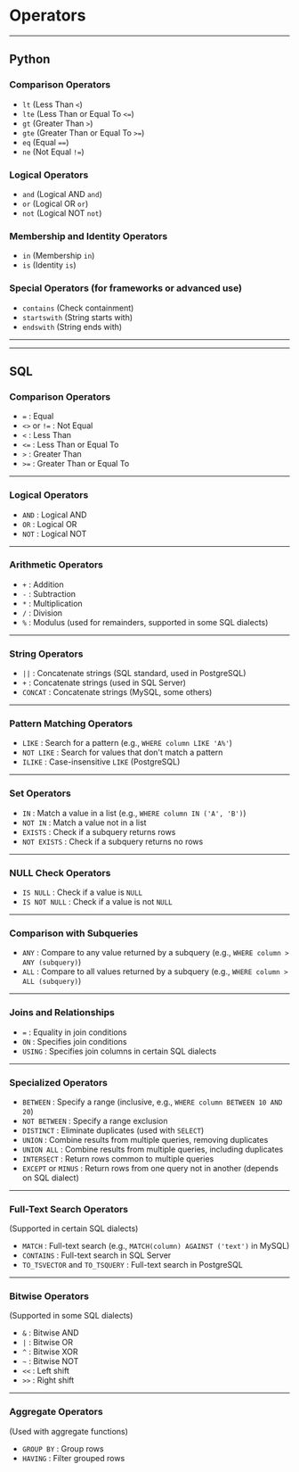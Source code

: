 # Operators

---

## Python

### Comparison Operators

- `lt` (Less Than `<`)
- `lte` (Less Than or Equal To `<=`)
- `gt` (Greater Than `>`)
- `gte` (Greater Than or Equal To `>=`)
- `eq` (Equal `==`)
- `ne` (Not Equal `!=`)

### Logical Operators

- `and` (Logical AND `and`)
- `or` (Logical OR `or`)
- `not` (Logical NOT `not`)

### Membership and Identity Operators

- `in` (Membership `in`)
- `is` (Identity `is`)

### Special Operators (for frameworks or advanced use)

- `contains` (Check containment)
- `startswith` (String starts with)
- `endswith` (String ends with)

---

---

## SQL

### **Comparison Operators**

- `=` : Equal
- `<>` or `!=` : Not Equal
- `<` : Less Than
- `<=` : Less Than or Equal To
- `>` : Greater Than
- `>=` : Greater Than or Equal To

---

### **Logical Operators**

- `AND` : Logical AND
- `OR` : Logical OR
- `NOT` : Logical NOT

---

### **Arithmetic Operators**

- `+` : Addition
- `-` : Subtraction
- `*` : Multiplication
- `/` : Division
- `%` : Modulus (used for remainders, supported in some SQL dialects)

---

### **String Operators**

- `||` : Concatenate strings (SQL standard, used in PostgreSQL)
- `+` : Concatenate strings (used in SQL Server)
- `CONCAT` : Concatenate strings (MySQL, some others)

---

### **Pattern Matching Operators**

- `LIKE` : Search for a pattern (e.g., `WHERE column LIKE 'A%'`)
- `NOT LIKE` : Search for values that don't match a pattern
- `ILIKE` : Case-insensitive `LIKE` (PostgreSQL)

---

### **Set Operators**

- `IN` : Match a value in a list (e.g., `WHERE column IN ('A', 'B')`)
- `NOT IN` : Match a value not in a list
- `EXISTS` : Check if a subquery returns rows
- `NOT EXISTS` : Check if a subquery returns no rows

---

### **NULL Check Operators**

- `IS NULL` : Check if a value is `NULL`
- `IS NOT NULL` : Check if a value is not `NULL`

---

### **Comparison with Subqueries**

- `ANY` : Compare to any value returned by a subquery (e.g., `WHERE column > ANY (subquery)`)
- `ALL` : Compare to all values returned by a subquery (e.g., `WHERE column > ALL (subquery)`)

---

### **Joins and Relationships**

- `=` : Equality in join conditions
- `ON` : Specifies join conditions
- `USING` : Specifies join columns in certain SQL dialects

---

### **Specialized Operators**

- `BETWEEN` : Specify a range (inclusive, e.g., `WHERE column BETWEEN 10 AND 20`)
- `NOT BETWEEN` : Specify a range exclusion
- `DISTINCT` : Eliminate duplicates (used with `SELECT`)
- `UNION` : Combine results from multiple queries, removing duplicates
- `UNION ALL` : Combine results from multiple queries, including duplicates
- `INTERSECT` : Return rows common to multiple queries
- `EXCEPT` or `MINUS` : Return rows from one query not in another (depends on SQL dialect)

---

### **Full-Text Search Operators**

(Supported in certain SQL dialects)

- `MATCH` : Full-text search (e.g., `MATCH(column) AGAINST ('text')` in MySQL)
- `CONTAINS` : Full-text search in SQL Server
- `TO_TSVECTOR` and `TO_TSQUERY` : Full-text search in PostgreSQL

---

### **Bitwise Operators**

(Supported in some SQL dialects)

- `&` : Bitwise AND
- `|` : Bitwise OR
- `^` : Bitwise XOR
- `~` : Bitwise NOT
- `<<` : Left shift
- `>>` : Right shift

---

### **Aggregate Operators**

(Used with aggregate functions)

- `GROUP BY` : Group rows
- `HAVING` : Filter grouped rows

